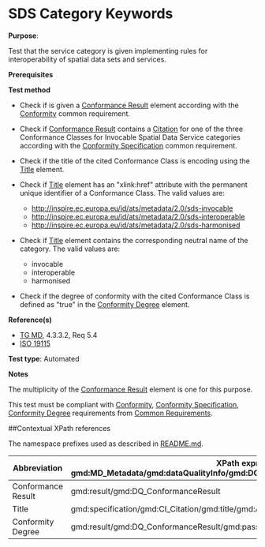 # SDS Category Keywords

**Purpose**:

Test that the service category is given implementing rules for interoperability of spatial data sets and services.

**Prerequisites**

**Test method**

* Check if is given a [Conformance Result](#ConformanceResult) element according with the [Conformity](../common/conformity.md) common requirement.

* Check if [Conformance Result](#ConformanceResult) contains a [Citation](#citation) for one of the three Conformance Classes for Invocable Spatial Data Service categories according with the [Conformity Specification](../common/conformity-specification.md) common requirement.

* Check if the title of the cited Conformance Class is encoding using the [Title](#title) element.

* Check if [Title](#title) element has an "xlink:href" attribute with the permanent unique identifier of a Conformance Class. The valid values are:
    
    * http://inspire.ec.europa.eu/id/ats/metadata/2.0/sds-invocable
    * http://inspire.ec.europa.eu/id/ats/metadata/2.0/sds-interoperable
    * http://inspire.ec.europa.eu/id/ats/metadata/2.0/sds-harmonised

* Check if [Title](#title) element contains the corresponding neutral name of the category. The valid values are:
  
    * invocable
    * interoperable
    * harmonised

* Check if the degree of conformity with the cited Conformance Class is defined as "true" in the [Conformity Degree](#conformityDegree) element.


**Reference(s)**	 

* [TG MD](./README.md#ref_TG_MD), 4.3.3.2, Req 5.4
* [ISO 19115](./README.md#ref_ISO_19115)

**Test type**: Automated

**Notes**

The multiplicity of the [Conformance Result](#ConformanceResult) element is one for this purpose.

This test must be compliant with [Conformity](../common/conformity.md), [Conformity Specification](../common/conformity-specification.md), [Conformity Degree](../common/conformity-degree.md) requirements from [Common Requirements](../common/README.md).

##Contextual XPath references

The namespace prefixes used as described in [README.md](./README.md#namespaces).

Abbreviation                                   |  XPath expression (relative to gmd:MD_Metadata/gmd:dataQualityInfo/gmd:DQ_DataQuality/gmd:report/gmd:DQ_DomainConsistency)
-----------------------------------------------| -------------------------------------------------------------------------
<a name="ConformanceResult"></a> Conformance Result | gmd:result/gmd:DQ_ConformanceResult
<a name="title"></a> Title | gmd:specification/gmd:CI_Citation/gmd:title/gmd:Anchor
<a name="conformityDegree"></a> Conformity Degree | gmd:result/gmd:DQ_ConformanceResult/gmd:pass/gco:Boolean